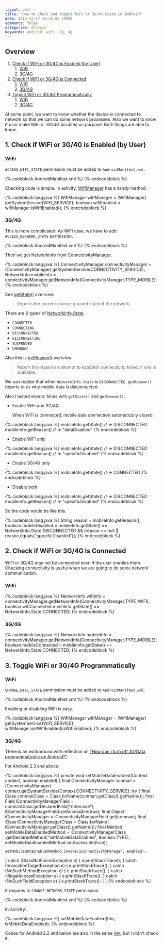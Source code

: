 ```yaml
---
layout: post
title: "How to Check and Toggle WiFi or 3G/4G State in Android"
date: 2013-12-07 18:28:05 +0900
comments: false
categories: Android
keywords: android, wifi, 3g, 4g
---
```


## Overview

1. [Check if WiFi or 3G/4G is Enabled (by User)](#1)
    1. [WiFi](#1-1)
    2. [3G/4G](#1-2)
2. [Check if WiFi or 3G/4G is Connected](#2)
    1. [WiFi](#2-1)
    2. [3G/4G](#2-2)
3. [Toggle WiFi or 3G/4G Programmatically](#3)
    1. [WiFi](#3-1)
    2. [3G/4G](#3-2)

At some point, we want to know whether the device is connected to network so that we can do some network processes. Also we want to know if _user_ make WiFi or 3G/4G disabled on purpose. Both things are able to know.

<!-- more -->

<a id="1"></a>
## 1. Check if WiFi or 3G/4G is Enabled (by User)

<a id="1-1"></a>
### WiFi

`ACCESS_WIFI_STATE` permission must be added to `AndroidManifest.xml`.

{% codeblock AndroidManifest.xml %}
<uses-permission android:name="android.permission.ACCESS_WIFI_STATE" />
{% endcodeblock %}

Checking code is simple. In activity, [WifiManager][] has a handy method.

[WifiManager]: http://developer.android.com/reference/android/net/wifi/WifiManager.html

{% codeblock lang:java %}
WifiManager wifiManager = (WifiManager) getSystemService(WIFI_SERVICE);
boolean wifiEnabled = wifiManager.isWifiEnabled();
{% endcodeblock %}

<a id="1-2"></a>
### 3G/4G

This is more complicated. As WiFi case, we have to add `ACCESS_NETWORK_STATE` permission.

{% codeblock AndroidManifest.xml %}
<uses-permission android:name="android.permission.ACCESS_NETWORK_STATE" />
{% endcodeblock %}

Then we get [NetworkInfo][] from [ConnectivityManager][].

[NetworkInfo]: http://developer.android.com/reference/android/net/NetworkInfo.html
[ConnectivityManager]: http://developer.android.com/reference/android/net/ConnectivityManager.html

{% codeblock lang:java %}
ConnectivityManager connectivityManager =
    (ConnectivityManager) getSystemService(CONNECTIVITY_SERVICE);
NetworkInfo mobileInfo =
    connectivityManager.getNetworkInfo(ConnectivityManager.TYPE_MOBILE);
{% endcodeblock %}

See [getState()][] overview.

> Reports the current coarse-grained state of the network.

[getState()]: http://developer.android.com/reference/android/net/NetworkInfo.html#getState()

There are 6 types of [NetworkInfo.State][].

- `CONNECTED`
- `CONNECTING`
- `DISCONNECTED`
- `DISCONNECTING`
- `SUSPENDED`
- `UNKNOWN`

[NetworkInfo.State]: http://developer.android.com/reference/android/net/NetworkInfo.State.html

Also this is [getReason()][] overview.

> Report the reason an attempt to establish connectivity failed, if one is available.

[getReason()]: http://developer.android.com/reference/android/net/NetworkInfo.html#getReason()

We can realize that when `NetworkInfo.State` is `DISCONNECTED`, `getReason()` reports to us why mobile data is disconnected.

Also I tested several times with `getState()` and `getReason()`.

- Enable WiFi and 3G/4G

  When WiFi is connected, mobile data connection automatically closed.

{% codeblock lang:java %}
mobileInfo.getState()
// => DISCONNECTED
mobileInfo.getReason()
// => "dataDisabled"
{% endcodeblock %}

- Enable WiFi only

{% codeblock lang:java %}
mobileInfo.getState()
// => DISCONNECTED
mobileInfo.getReason()
// => "specificDisabled"
{% endcodeblock %}

- Enable 3G/4G only

{% codeblock lang:java %}
mobileInfo.getState()
// => CONNECTED
{% endcodeblock %}

- Disable both

{% codeblock lang:java %}
mobileInfo.getState()
// => DISCONNECTED
mobileInfo.getReason()
// => "specificDisabled"
{% endcodeblock %}

So the code would be like this.

{% codeblock lang:java %}
String reason = mobileInfo.getReason();
boolean mobileDisabled = mobileInfo.getState() == NetworkInfo.State.DISCONNECTED
    && (reason == null || reason.equals("specificDisabled"));
{% endcodeblock %}

<a id="2"></a>
## 2. Check if WiFi or 3G/4G is Connected

WiFi or 3G/4G may not be connected even if the user enables them. Checking connectivity is useful when we are going to do some network communication.

<a id="2-1"></a>
### WiFi

{% codeblock lang:java %}
NetworkInfo wifiInfo =
    connectivityManager.getNetworkInfo(ConnectivityManager.TYPE_WIFI);
boolean wifiConnected = wifiInfo.getState() == NetworkInfo.State.CONNECTED;
{% endcodeblock %}

<a id="2-2"></a>
### 3G/4G

{% codeblock lang:java %}
NetworkInfo mobileInfo =
    connectivityManager.getNetworkInfo(ConnectivityManager.TYPE_MOBILE);
boolean mobileConnected = mobileInfo.getState() == NetworkInfo.State.CONNECTED;
{% endcodeblock %}

<a id="3"></a>
## 3. Toggle WiFi or 3G/4G Programmatically

<a id="3-1"></a>
### WiFi

`CHANGE_WIFI_STATE` permission must be added to `AndroidManifest.xml`.

{% codeblock AndroidManifest.xml %}
<uses-permission android:name="android.permission.CHANGE_WIFI_STATE" />
{% endcodeblock %}

Enabling or disabling WiFi is easy.

{% codeblock lang:java %}
WifiManager wifiManager = (WifiManager) getSystemService(WIFI_SERVICE);
wifiManager.setWifiEnabled(isWifiEnabled);
{% endcodeblock %}

<a id="3-2"></a>
### 3G/4G

There is an workaround with reflection on ["How can i turn off 3G/Data programmatically on Android?"][Stack Overflow].

[Stack Overflow]: http://stackoverflow.com/questions/12535101/how-can-i-turn-off-3g-data-programmatically-on-android#12535246

For Android 2.3 and above:

{% codeblock lang:java %}
private void setMobileDataEnabled(Context context, boolean enabled) {
  final ConnectivityManager conman =
      (ConnectivityManager) context.getSystemService(Context.CONNECTIVITY_SERVICE);
  try {
    final Class conmanClass = Class.forName(conman.getClass().getName());
    final Field iConnectivityManagerField = conmanClass.getDeclaredField("mService");
    iConnectivityManagerField.setAccessible(true);
    final Object iConnectivityManager = iConnectivityManagerField.get(conman);
    final Class iConnectivityManagerClass = Class.forName(
        iConnectivityManager.getClass().getName());
    final Method setMobileDataEnabledMethod = iConnectivityManagerClass
        .getDeclaredMethod("setMobileDataEnabled", Boolean.TYPE);
    setMobileDataEnabledMethod.setAccessible(true);

    setMobileDataEnabledMethod.invoke(iConnectivityManager, enabled);
  } catch (ClassNotFoundException e) {
    e.printStackTrace();
  } catch (InvocationTargetException e) {
    e.printStackTrace();
  } catch (NoSuchMethodException e) {
    e.printStackTrace();
  } catch (IllegalAccessException e) {
    e.printStackTrace();
  } catch (NoSuchFieldException e) {
    e.printStackTrace();
  }
}
{% endcodeblock %}

It requires to `CHANGE_NETWORK_STATE` permission.

{% codeblock AndroidManifest.xml %}
<uses-permission android:name="android.permission.CHANGE_NETWORK_STATE" />
{% endcodeblock %}

In Activity:

{% codeblock lang:java %}
setMobileDataEnabled(this, isMobileDataEnabled);
{% endcodeblock %}

Codes for Android 2.2 and below are also in the same [link][Stack Overflow], but I didn't check it.

